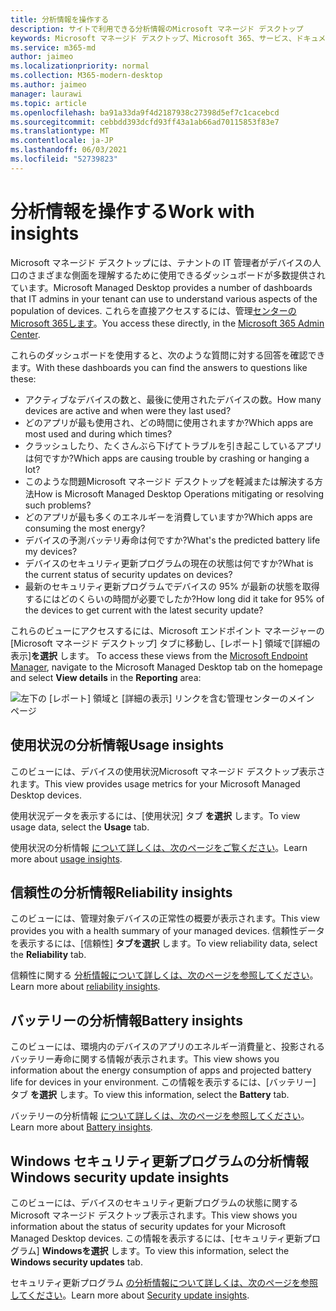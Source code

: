 ```yaml
---
title: 分析情報を操作する
description: サイトで利用できる分析情報のMicrosoft マネージド デスクトップ
keywords: Microsoft マネージド デスクトップ、Microsoft 365、サービス、ドキュメント
ms.service: m365-md
author: jaimeo
ms.localizationpriority: normal
ms.collection: M365-modern-desktop
ms.author: jaimeo
manager: laurawi
ms.topic: article
ms.openlocfilehash: ba91a33da9f4d2187938c27398d5ef7c1cacebcd
ms.sourcegitcommit: cebbdd393dcfd93ff43a1ab66ad70115853f83e7
ms.translationtype: MT
ms.contentlocale: ja-JP
ms.lasthandoff: 06/03/2021
ms.locfileid: "52739823"
---
```

# <a name="work-with-insights"></a><span data-ttu-id="55928-104">分析情報を操作する</span><span class="sxs-lookup"><span data-stu-id="55928-104">Work with insights</span></span>

<span data-ttu-id="55928-105">Microsoft マネージド デスクトップには、テナントの IT 管理者がデバイスの人口のさまざまな側面を理解するために使用できるダッシュボードが多数提供されています。</span><span class="sxs-lookup"><span data-stu-id="55928-105">Microsoft Managed Desktop provides a number of dashboards that IT admins in your tenant can use to understand various aspects of the population of devices.</span></span> <span data-ttu-id="55928-106">これらを直接アクセスするには、管理[センターのMicrosoft 365します](https://admin.microsoft.com/adminportal/home?previewoff=false#/microsoftmanageddesktop)。</span><span class="sxs-lookup"><span data-stu-id="55928-106">You access these directly, in the [Microsoft 365 Admin Center](https://admin.microsoft.com/adminportal/home?previewoff=false#/microsoftmanageddesktop).</span></span>

<span data-ttu-id="55928-107">これらのダッシュボードを使用すると、次のような質問に対する回答を確認できます。</span><span class="sxs-lookup"><span data-stu-id="55928-107">With these dashboards you can find the answers to questions like these:</span></span>

- <span data-ttu-id="55928-108">アクティブなデバイスの数と、最後に使用されたデバイスの数。</span><span class="sxs-lookup"><span data-stu-id="55928-108">How many devices are active and when were they last used?</span></span>
- <span data-ttu-id="55928-109">どのアプリが最も使用され、どの時間に使用されますか?</span><span class="sxs-lookup"><span data-stu-id="55928-109">Which apps are most used and during which times?</span></span>
- <span data-ttu-id="55928-110">クラッシュしたり、たくさんぶら下げてトラブルを引き起こしているアプリは何ですか?</span><span class="sxs-lookup"><span data-stu-id="55928-110">Which apps are causing trouble by crashing or hanging a lot?</span></span>
- <span data-ttu-id="55928-111">このような問題Microsoft マネージド デスクトップを軽減または解決する方法</span><span class="sxs-lookup"><span data-stu-id="55928-111">How is Microsoft Managed Desktop Operations mitigating or resolving such problems?</span></span>
- <span data-ttu-id="55928-112">どのアプリが最も多くのエネルギーを消費していますか?</span><span class="sxs-lookup"><span data-stu-id="55928-112">Which apps are consuming the most energy?</span></span>
- <span data-ttu-id="55928-113">デバイスの予測バッテリ寿命は何ですか?</span><span class="sxs-lookup"><span data-stu-id="55928-113">What's the predicted battery life my devices?</span></span>
- <span data-ttu-id="55928-114">デバイスのセキュリティ更新プログラムの現在の状態は何ですか?</span><span class="sxs-lookup"><span data-stu-id="55928-114">What is the current status of security updates on devices?</span></span>
- <span data-ttu-id="55928-115">最新のセキュリティ更新プログラムでデバイスの 95% が最新の状態を取得するにはどのくらいの時間が必要でしたか?</span><span class="sxs-lookup"><span data-stu-id="55928-115">How long did it take for 95% of the devices to get current with the latest security update?</span></span>


<span data-ttu-id="55928-116">これらのビューにアクセスするには、Microsoft エンドポイント マネージャーの [Microsoft マネージド デスクトップ] タブに移動し、[レポート] 領域で[詳細の表示]**を選択** します。 [](https://endpoint.microsoft.com/)</span><span class="sxs-lookup"><span data-stu-id="55928-116">To access these views from the [Microsoft Endpoint Manager](https://endpoint.microsoft.com/), navigate to the Microsoft Managed Desktop tab on the homepage and select **View details** in the **Reporting** area:</span></span>


![左下の [レポート] 領域と [詳細の表示] リンクを含む管理センターのメイン ページ](../../media/insights-main.png)


## <a name="usage-insights"></a><span data-ttu-id="55928-118">使用状況の分析情報</span><span class="sxs-lookup"><span data-stu-id="55928-118">Usage insights</span></span>
<span data-ttu-id="55928-119">このビューには、デバイスの使用状況Microsoft マネージド デスクトップ表示されます。</span><span class="sxs-lookup"><span data-stu-id="55928-119">This view provides usage metrics for your Microsoft Managed Desktop devices.</span></span> 

<span data-ttu-id="55928-120">使用状況データを表示するには、[使用状況] タブ **を選択** します。</span><span class="sxs-lookup"><span data-stu-id="55928-120">To view usage data, select the **Usage** tab.</span></span>

<span data-ttu-id="55928-121">使用状況の分析情報 [について詳しくは、次のページをご覧ください](usage-insights.md)。</span><span class="sxs-lookup"><span data-stu-id="55928-121">Learn more about [usage insights](usage-insights.md).</span></span>

## <a name="reliability-insights"></a><span data-ttu-id="55928-122">信頼性の分析情報</span><span class="sxs-lookup"><span data-stu-id="55928-122">Reliability insights</span></span>
<span data-ttu-id="55928-123">このビューには、管理対象デバイスの正常性の概要が表示されます。</span><span class="sxs-lookup"><span data-stu-id="55928-123">This view provides you with a health summary of your managed devices.</span></span> <span data-ttu-id="55928-124">信頼性データを表示するには、[信頼性] **タブを選択** します。</span><span class="sxs-lookup"><span data-stu-id="55928-124">To view reliability data, select the **Reliability** tab.</span></span>

<span data-ttu-id="55928-125">信頼性に関する [分析情報について詳しくは、次のページを参照してください](reliability-insights.md)。</span><span class="sxs-lookup"><span data-stu-id="55928-125">Learn more about [reliability insights](reliability-insights.md).</span></span>

## <a name="battery-insights"></a><span data-ttu-id="55928-126">バッテリーの分析情報</span><span class="sxs-lookup"><span data-stu-id="55928-126">Battery insights</span></span>
<span data-ttu-id="55928-127">このビューには、環境内のデバイスのアプリのエネルギー消費量と、投影されるバッテリー寿命に関する情報が表示されます。</span><span class="sxs-lookup"><span data-stu-id="55928-127">This view shows you information about the energy consumption of apps and projected battery life for devices in your environment.</span></span> <span data-ttu-id="55928-128">この情報を表示するには、[バッテリー] タブ **を選択** します。</span><span class="sxs-lookup"><span data-stu-id="55928-128">To view this information, select the **Battery** tab.</span></span>

<span data-ttu-id="55928-129">バッテリーの分析情報 [について詳しくは、次のページを参照してください](battery-insights.md)。</span><span class="sxs-lookup"><span data-stu-id="55928-129">Learn more about [Battery insights](battery-insights.md).</span></span>

## <a name="windows-security-update-insights"></a><span data-ttu-id="55928-130">Windows セキュリティ更新プログラムの分析情報</span><span class="sxs-lookup"><span data-stu-id="55928-130">Windows security update insights</span></span>
<span data-ttu-id="55928-131">このビューには、デバイスのセキュリティ更新プログラムの状態に関するMicrosoft マネージド デスクトップ表示されます。</span><span class="sxs-lookup"><span data-stu-id="55928-131">This view shows you information about the status of security updates for your Microsoft Managed Desktop devices.</span></span> <span data-ttu-id="55928-132">この情報を表示するには、[セキュリティ更新プログラム] **Windowsを選択** します。</span><span class="sxs-lookup"><span data-stu-id="55928-132">To view this information, select the **Windows security updates** tab.</span></span>

<span data-ttu-id="55928-133">セキュリティ更新プログラム [の分析情報について詳しくは、次のページを参照してください](security-update-insights.md)。</span><span class="sxs-lookup"><span data-stu-id="55928-133">Learn more about [Security update insights](security-update-insights.md).</span></span>
